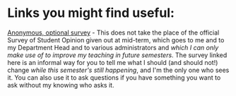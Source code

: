 # Links you might find useful:

[Anonymous, optional survey](https://forms.gle/8byp3BTu2ex127Xk8) - This does not take the place of the official Survey of Student Opinion given out at mid-term, which goes to me and to my Department Head and to various administrators and _which I can only make use of to improve my teaching in *future* semesters_. The survey linked here is an informal way for you to tell me what I should (and should not!) change _while this semester's still happening_, and I'm the only one who sees it. You can also use it to ask questions if you have something you want to ask without my knowing who asks it.